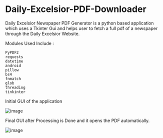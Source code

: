 # Daily-Excelsior-PDF-Downloader
Daily Excelsior Newspaper PDF Generator is a python based application which uses a Tkinter Gui and helps user to fetch a full pdf of a newspaper through the Daily Excelsior Website.

Modules Used Include :
```
PyPDF2
requests
datetime
android
pillow
bs4
fnmatch
glob
threading
tinkinter
```

Initial GUI of the application

![image](https://user-images.githubusercontent.com/52342927/199975345-e8aa7fd4-9152-4da7-9652-935333f8d908.png)

Final GUI after Processing is Done and it opens the PDF automatically.

![image](https://user-images.githubusercontent.com/52342927/199975416-ccfde68a-5a01-45a4-93ee-61d0000501bf.png)
